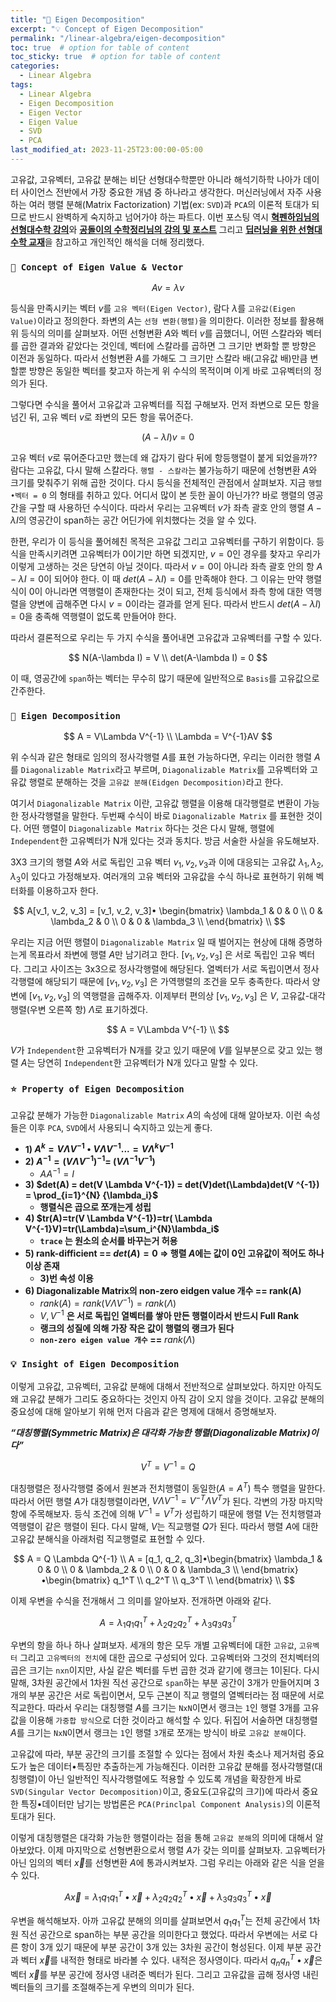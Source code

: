 ```yaml
---
title: "🔢 Eigen Decomposition"
excerpt: "💡 Concept of Eigen Decomposition"
permalink: "/linear-algebra/eigen-decomposition"
toc: true  # option for table of content
toc_sticky: true  # option for table of content
categories:
  - Linear Algebra
tags:
  - Linear Algebra
  - Eigen Decomposition
  - Eigen Vector
  - Eigen Value
  - SVD
  - PCA
last_modified_at: 2023-11-25T23:00:00-05:00
---
```


고유값, 고유벡터, 고유값 분해는 비단 선형대수학뿐만 아니라 해석기하학 나아가 데이터 사이언스 전반에서 가장 중요한 개념 중 하나라고 생각한다. 머신러닝에서 자주 사용하는 여러 행렬 분해(Matrix Factorization) 기법(ex: `SVD`)과 `PCA`의 이론적 토대가 되므로 반드시 완벽하게 숙지하고 넘어가야 하는 파트다. 이번 포스팅 역시 [**<U>혁펜하임님의 선형대수학 강의</U>**](https://www.youtube.com/watch?v=PP9VQXKvSCY&t=108s&ab_channel=%ED%98%81%ED%8E%9C%ED%95%98%EC%9E%84%7CAI%26%EB%94%A5%EB%9F%AC%EB%8B%9D%EA%B0%95%EC%9D%98)와 [**<U>공돌이의 수학정리님의 강의 및 포스트</U>**](https://www.youtube.com/watch?v=7dmV3p3Iy90&ab_channel=%EA%B3%B5%EB%8F%8C%EC%9D%B4%EC%9D%98%EC%88%98%ED%95%99%EC%A0%95%EB%A6%AC%EB%85%B8%ED%8A%B8) 그리고 [**<U>딥러닝을 위한 선형대수학 교재</U>**](https://product.kyobobook.co.kr/detail/S000001743773)을 참고하고 개인적인 해석을 더해 정리했다.

### `🌟 Concept of Eigen Value & Vector`

$$
Av = \lambda v
$$

등식을 만족시키는 벡터 $v$를 `고유 벡터(Eigen Vector)`, 람다 $\lambda$를 `고유값(Eigen Value)`이라고 정의한다. 좌변의 $A$는 `선형 변환(행렬)`을 의미한다. 이러한 정보를 활용해 위 등식의 의미를 살펴보자. 어떤 선형변환 $A$와 벡터 $v$를 곱했더니, 어떤 스칼라와 벡터를 곱한 결과와 같았다는 것인데, 벡터에 스칼라를 곱하면 그 크기만 변화할 뿐 방향은 이전과 동일하다. 따라서 선형변환 $A$를 가해도 그 크기만 스칼라 배(고유값 배)만큼 변할뿐 방향은 동일한 벡터를 찾고자 하는게 위 수식의 목적이며 이게 바로 고유벡터의 정의가 된다. 

그렇다면 수식을 풀어서 고유값과 고유벡터를 직접 구해보자. 먼저 좌변으로 모든 항을 넘긴 뒤, 고유 벡터 $v$로 좌변의 모든 항을 묶어준다.

$$
(A - \lambda I) v = 0
$$

고유 벡터 $v$로 묶어준다고만 했는데 왜 갑자기 람다 뒤에 항등행렬이 붙게 되었을까?? 람다는 고유값, 다시 말해 스칼라다. `행렬 - 스칼라`는 불가능하기 때문에 선형변환 $A$와 크기를 맞춰주기 위해 곱한 것이다. 다시 등식을 전체적인 관점에서 살펴보자. 지금 `행렬•벡터 = 0` 의 형태를 취하고 있다. 어디서 많이 본 듯한 꼴이 아닌가?? 바로 행렬의 영공간을 구할 때 사용하던 수식이다. 따라서 우리는 고유벡터 $v$가 좌측 괄호 안의 행렬 $A-\lambda I$의 영공간이 span하는 공간 어딘가에 위치했다는 것을 알 수 있다. 

한편, 우리가 이 등식을 풀어헤친 목적은 고유값 그리고 고유벡터를 구하기 위함이다. 등식을 만족시키려면 고유벡터가 0이기만 하면 되겠지만, $v=0$인 경우를 찾자고 우리가 이렇게 고생하는 것은 당연히 아닐 것이다. 따라서 $v=0$이 아니라 좌측 괄호 안의 항 $A-\lambda I=0$이 되어야 한다. 이 때 $det(A-\lambda I) =0$를 만족해야 한다. 그 이유는 만약 행렬식이 0이 아니라면 역행렬이 존재한다는 것이 되고, 전체 등식에서 좌측 항에 대한 역행렬을 양변에 곱해주면 다시 $v=0$이라는 결과를 얻게 된다. 따라서 반드시 $det(A-\lambda I) =0$을 충족해 역행렬이 없도록 만들어야 한다. 

따라서 결론적으로 우리는 두 가지 수식을 풀어내면 고유값과 고유벡터를 구할 수 있다.

$$
N(A-\lambda I) = V \\
det(A-\lambda I) = 0
$$

이 때, 영공간에 `span`하는 벡터는 무수히 많기 때문에 일반적으로 `Basis`를 고유값으로 간주한다. 

### `🔢 Eigen Decomposition`

$$
A = V\Lambda V^{-1} \\
\Lambda = V^{-1}AV
$$

위 수식과 같은 형태로 임의의 정사각행렬 $A$를 표현 가능하다면, 우리는 이러한 행렬 $A$를 `Diagonalizable Matrix`라고 부르며, `Diagonalizable Matrix`를 고유벡터와 고유값 행렬로 분해하는 것을 `고유값 분해(Eidgen Decomposition)`라고 한다. 

여기서 `Diagonalizable Matrix` 이란, 고유값 행렬을 이용해 대각행렬로 변환이 가능한 정사각행렬을 말한다. 두번째 수식이 바로 `Diagonalizable Matrix` 를 표현한 것이다. 어떤 행렬이 `Diagonalizable Matrix` 하다는 것은 다시 말해, 행렬에 `Independent`한 고유벡터가 N개 있다는 것과 동치다. 방금 서술한 사실을 유도해보자. 

3X3 크기의 행렬 $A$와 서로 독립인 고유 벡터 $v_1, v_2, v_3$과 이에 대응되는 고유값 $\lambda_1, \lambda_2, \lambda_3$이 있다고 가정해보자. 여러개의 고유 벡터와 고유값을 수식 하나로 표현하기 위해 벡터화를 이용하고자 한다. 

$$
A[v_1, v_2, v_3] = [v_1, v_2, v_3]•   \begin{bmatrix} 
   \lambda_1 & 0 & 0 \\
   0 & \lambda_2 & 0 \\
   0 & 0 & \lambda_3 \\
   \end{bmatrix} \\
$$

우리는 지금 어떤 행렬이 `Diagonalizable Matrix` 일 때 벌어지는 현상에 대해 증명하는게 목표라서 좌변에 행렬 $A$만 남기려고 한다. $[v_1, v_2, v_3]$ 은 서로 독립인 고유 벡터다. 그리고 사이즈는 3x3으로 정사각행렬에 해당된다. 열벡터가 서로 독립이면서 정사각행렬에 해당되기 때문에 $[v_1, v_2, v_3]$ 은 가역행렬의 조건을 모두 충족한다. 따라서 양변에 $[v_1, v_2, v_3]$ 의 역행렬을 곱해주자. 이제부터 편의상 $[v_1, v_2, v_3]$ 은 $V$,  고유값-대각행렬(우변 오른쪽 항) $\Lambda$로 표기하겠다.

$$
A = V\Lambda V^{-1} \\
$$

$V$가 `Independent`한 고유벡터가 N개를 갖고 있기 때문에 $V$를 일부분으로 갖고 있는 행렬 $A$는 당연히 `Independent`한 고유벡터가 N개 있다고 말할 수 있다. 

### `⭐️ Property of Eigen Decomposition`

고유값 분해가 가능한 `Diagonalizable Matrix` $A$의 속성에 대해 알아보자. 이런 속성들은 이후 `PCA`, `SVD`에서 사용되니 숙지하고 있는게 좋다.

- **1) $A^k = V \Lambda V^{-1}•V \Lambda V^{-1} ... = V \Lambda^k V^{-1}$**
- **2) $A^{-1} = (V \Lambda V^{-1})^{-1}$= $(V \Lambda^{-1} V^{-1})$**
    - $AA^{-1}=I$
- **3) $det(A) = det(V \Lambda V^{-1}) = det(V)det(\Lambda)det(V ^{-1}) = \prod_{i=1}^{N} {\lambda_i}$**
    - **행렬식은 곱으로 쪼개는게 성립**
- **4) $tr(A)=tr(V \Lambda V^{-1})=tr( \Lambda V^{-1}V)=tr(\Lambda)=\sum_i^{N}\lambda_i$**
    - **`trace` 는 원소의 순서를 바꾸는거 허용**
- **5) rank-difficient == $det(A)=0$ ⇒ 행렬 $A$에는 값이 0인 고유값이 적어도 하나 이상 존재**
    - **3)번 속성 이용**
- **6) Diagonalizable Matrix의 non-zero eidgen value 개수 == rank(A)**
    - $rank(A) = rank(V \Lambda V^{-1}) = rank(\Lambda)$
    - $V, V^{-1}$ **은 서로 독립인 열벡터를 쌓아 만든 행렬이라서 반드시 Full Rank**
    - **랭크의 성질에 의해 가장 작은 값이 행렬의 랭크가 된다**
    - **`non-zero eigen value 개수` ==** $rank(\Lambda)$

### `💡 Insight of Eigen Decomposition`

이렇게 고유값, 고유벡터, 고유값 분해에 대해서 전반적으로 살펴보았다. 하지만 아직도 왜 고유값 분해가 그리도 중요하다는 것인지 아직 감이 오지 않을 것이다. 고유값 분해의 중요성에 대해 알아보기 위해 먼저 다음과 같은 명제에 대해서 증명해보자. 

***“대칭행렬(Symmetric Matrix)은 대각화 가능한 행렬(Diagonalizable Matrix)이다”***

$$
V^T = V^{-1} = Q
$$

대칭행렬은 정사각행렬 중에서 원본과 전치행렬이 동일한($A=A^{T}$) 특수 행렬을 말한다. 따라서 어떤 행렬 $A$가 대칭행렬이라면, $V \Lambda V^{-1} = V^{-T} \Lambda V^{T}$가 된다. 각변의 가장 마지막 항에 주목해보자. 등식 조건에 의해 $V^{-1} = V^T$가 성립하기 때문에 행렬 $V$는 전치행렬과 역행렬이 같은 행렬이 된다. 다시 말해, $V$는 직교행렬 $Q$가 된다. 따라서 행렬 $A$에 대한 고유값 분해식을 아래처럼 직교행렬로 표현할 수 있다.

$$
A = Q \Lambda Q^{-1} \\
A = [q_1, q_2, q_3]•\begin{bmatrix} 
   \lambda_1 & 0 & 0 \\
   0 & \lambda_2 & 0 \\
   0 & 0 & \lambda_3 \\
   \end{bmatrix}•\begin{bmatrix} 
   q_1^T \\
   q_2^T \\
   q_3^T \\
   \end{bmatrix} \\
$$

이제 우변을 수식을 전개해서 그 의미를 알아보자. 전개하면 아래와 같다.

$$
A = \lambda_1q_1q_1^T + \lambda_2q_2q_2^T + \lambda_3q_3q_3^T
$$

우변의 항을 하나 하나 살펴보자. 세개의 항은 모두 개별 고유벡터에 대한 `고유값`, `고유벡터` 그리고 `고유벡터의 전치`에 대한 곱으로 구성되어 있다. 고유벡터와 그것의 전치벡터의 곱은 크기는 `nxn`이지만, 사실 같은 벡터를 두번 곱한 것과 같기에 랭크는 1이된다. 다시 말해, 3차원 공간에서 1차원 직선 공간으로 `span`하는 부분 공간이 3개가 만들어지며 3개의 부분 공간은 서로 독립이면서, 모두 근본이 직교 행렬의 열벡터라는 점 때문에 서로 직교한다. 따라서 우리는 대칭행렬 $A$를 크기는 `NxN`이면서 랭크는 `1`인 행렬 3개를 고유값을 이용해 `가중합 방식`으로 더한 것이라고 해석할 수 있다. 뒤집어 서술하면 대칭행렬 $A$를 크기는 `NxN`이면서 랭크는 `1`인 행렬 `3`개로 쪼개는 방식이 바로 `고유값 분해`이다.

고유값에 따라, 부분 공간의 크기를 조절할 수 있다는 점에서 차원 축소나 제거처럼 중요도가 높은 데이터•특징만 추출하는게 가능해진다. 이러한 고유값 분해를 정사각행렬(대칭행렬)이 아닌 일반적인 직사각행렬에도 적용할 수 있도록 개념을 확장한게 바로 `SVD(Singular Vector Decomposition)`이고, 중요도(고유값의 크기)에 따라서 중요한 특징•데이터만 남기는 방법론은 `PCA(Princlpal Component Analysis)`의 이론적 토대가 된다.

이렇게 대칭행렬은 대각화 가능한 행렬이라는 점을 통해 `고유값 분해`의 의미에 대해서 알아보았다. 이제 마지막으로 선형변환으로서 행렬 $A$가 갖는 의미를 살펴보자. 고유벡터가 아닌 임의의 벡터 $\vec x$를 선형변환 $A$에 통과시켜보자. 그럼 우리는 아래와 같은 식을 얻을 수 있다.

$$
A\vec x = \lambda_1q_1q_1^T•\vec x + \lambda_2q_2q_2^T•\vec x + \lambda_3q_3q_3^T•\vec x
$$

우변을 해석해보자. 아까 고유값 분해의 의미를 살펴보면서 $q_1q_1^T$는 전체 공간에서 1차원 직선 공간으로 span하는 부분 공간을 의미한다고 했었다. 따라서 우변에는 서로 다른 항이 3개 있기 때문에 부분 공간이 3개 있는 3차원 공간이 형성된다. 이제 부분 공간과 벡터 $\vec x$를 내적한 형태로 바라볼 수 있다. 내적은 정사영이다. 따라서 $q_nq_n^T•\vec x$은 벡터 $\vec x$를 부분 공간에 정사영 내려준 벡터가 된다. 그리고 고유값을 곱해 정사영 내린 벡터들의 크기를 조절해주는게 우변의 의미가 된다.